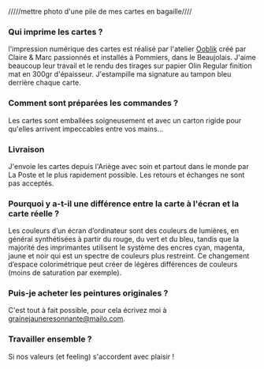 

/////mettre photo d'une pile de mes cartes en bagaille////

### Qui imprime les cartes ?

l'impression numérique des cartes est réalisé par l'atelier [Ooblik](https://print-ooblik.fr/fr/) créé par Claire & Marc passionnés et installés à Pommiers, dans le Beaujolais. J'aime beaucoup leur travail et le rendu des tirages sur papier Olin Regular finition mat en 300gr d'épaisseur. J'estampille ma signature au tampon bleu derrière chaque carte.


### Comment sont préparées les commandes ? 
Les cartes sont emballées soigneusement et avec un carton rigide pour qu'elles arrivent impeccables entre vos mains...

### Livraison

J'envoie les cartes depuis l'Ariège avec soin et partout dans le monde par La Poste et le plus rapidement possible.
Les retours et échanges ne sont pas acceptés.


### Pourquoi y a-t-il une différence entre la carte à l'écran et la carte réelle ?
Les couleurs d’un écran d’ordinateur sont des couleurs de lumières, en général synthétisées à partir du rouge, du vert et du bleu, tandis que la majorité des imprimantes utilisent le système des encres cyan, magenta, jaune et noir qui est un spectre de couleurs plus restreint. Ce changement d’espace colorimétrique peut créer de légères différences de couleurs (moins de saturation par exemple).

### Puis-je acheter les peintures originales ?
C'est tout à fait possible, pour cela écrivez moi à grainejauneresonnante@mailo.com. 

### Travailler ensemble ?
Si nos valeurs (et feeling) s'accordent avec plaisir !



